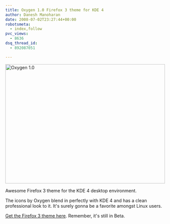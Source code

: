 ```yaml
---
title: Oxygen 1.0 Firefox 3 theme for KDE 4
author: Danesh Manoharan
date: 2008-07-02T23:27:44+00:00
robotsmeta:
  - index,follow
pvc_views:
  - 8636
dsq_thread_id:
  - 892087051

---
```

[<img loading="lazy" class="alignnone size-medium wp-image-646" title="Oxygen 1.0" src="/wp-content/uploads/2008/07/oxygen-10.png" alt="Oxygen 1.0" width="500" height="375" />][1]

Awesome Firefox 3 theme for the KDE 4 desktop environment.

The icons by Oxygen blend in perfectly with KDE 4 and has a clean professional look to it. It's surely gonna be a favorite amongst Linux users.

[Get the Firefox 3 theme here][2]. Remember, it's still in Beta.

 [1]: /wp-content/uploads/2008/07/oxygen-10.png
 [2]: https://addons.mozilla.org/en-US/firefox/addon/7962